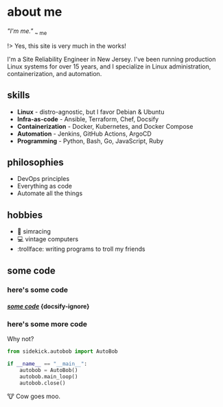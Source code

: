 # about me

*"I'm me."* <sub>~ me</sub>

!> Yes, this site is very much in the works!

I'm a Site Reliability Engineer in New Jersey. I've been running production Linux systems for over 15 years, and I specialize in Linux administration, containerization, and automation.

## skills

- **Linux** - distro-agnostic, but I favor Debian & Ubuntu
- **Infra-as-code** - Ansible, Terraform, Chef, Docsify
- **Containerization** - Docker, Kubernetes, and Docker Compose
- **Automation** - Jenkins, GitHub Actions, ArgoCD
- **Programming** - Python, Bash, Go, JavaScript, Ruby

## philosophies

- DevOps principles
- Everything as code
- Automate all the things

## hobbies

- :car:  simracing
- :computer: vintage computers
- :trollface: writing programs to troll my friends

## some code

### here's some code

#### *[some code](code.md)* {docsify-ignore}

### here's some more code

Why not?

```python
from sidekick.autobob import AutoBob

if __name__ == "__main__":
    autobob = AutoBob()
    autobob.main_loop()
    autobob.close()
```

:cow: Cow goes moo.
